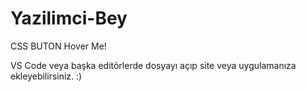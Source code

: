 # Yazilimci-Bey
CSS BUTON Hover Me!

VS Code veya  başka editörlerde dosyayı açıp site veya uygulamanıza ekleyebilirsiniz. :)
